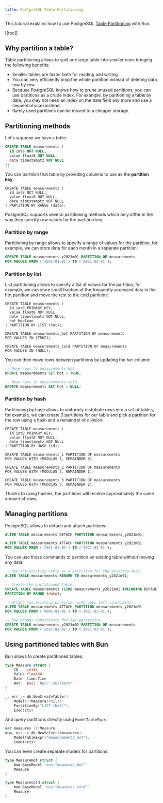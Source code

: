 ```yaml
---
title: PostgreSQL Table Partitioning
---
```


<CoverImage title="PostgreSQL Table Partitioning" />

This tutorial explains how to use PostgreSQL
[Table Partitioning](https://www.postgresql.org/docs/current/ddl-partitioning.html#DDL-PARTITIONING-DECLARATIVE)
with Bun.

[[toc]]

## Why partition a table?

Table partitioning allows to split one large table into smaller ones bringing the following
benefits:

- Smaller tables are faster both for reading and writing.
- You can very efficiently drop the whole partition instead of deleting data row by row.
- Because PostgreSQL knows how to prune unused partitions, you can use partitions as a crude index.
  For example, by paritioning a table by date, you may not need an index on the date field any more
  and use a sequential scan instead.
- Rarely used partitions can be moved to a cheaper storage.

## Partitioning methods

Let's suppose we have a table:

```sql
CREATE TABLE measurements (
  id int8 NOT NULL,
  value float8 NOT NULL,
  date timestamptz NOT NULL
);
```

You can partition that table by providing columns to use as the **partition key**:

```sql{5}
CREATE TABLE measurements (
  id int8 NOT NULL,
  value float8 NOT NULL,
  date timestamptz NOT NULL
) PARTITION BY RANGE (date);
```

PostgreSQL supports several partitioning methods which only differ in the way they specify row
values for the partition key.

### Partition by range

Partitioning by range allows to specify a range of values for the partition, for example, we can
store data for each month in a separate partition:

```sql
CREATE TABLE measurements_y2021m01 PARTITION OF measurements
FOR VALUES FROM ('2021-01-01') TO ('2021-02-01');
```

### Partition by list

List partitioning allows to specify a list of values for the partition, for example, we can store
small fraction of the frequently accessed data in the hot partition and move the rest to the cold
partition:

```sql{5-6,8-9,11-12}
CREATE TABLE measurements (
  id int8 PRIMARY KEY,
  value float8 NOT NULL,
  date timestamptz NOT NULL,
  hot boolean
) PARTITION BY LIST (hot);

CREATE TABLE measurements_hot PARTITION OF measurements
FOR VALUES IN (TRUE);

CREATE TABLE measurements_cold PARTITION OF measurements
FOR VALUES IN (NULL);
```

You can then move rows between partitions by updating the `hot` column:

```sql
-- Move rows to measurements_hot
UPDATE measurements SET hot = TRUE;

-- Move rows to measurements_cold
UPDATE measurements SET hot = NULL;
```

### Partition by hash

Partitioning by hash allows to uniformly distribute rows into a set of tables, for example, we can
create 3 partitions for our table and pick a partition for the row using a hash and a remainder of
division:

```sql{5,7-8,10-11,13-14}
CREATE TABLE measurements (
  id int8 PRIMARY KEY,
  value float8 NOT NULL,
  date timestamptz NOT NULL
) PARTITION BY HASH (id);

CREATE TABLE measurements_1 PARTITION OF measurements
FOR VALUES WITH (MODULUS 3, REMAINDER 0);

CREATE TABLE measurements_2 PARTITION OF measurements
FOR VALUES WITH (MODULUS 3, REMAINDER 1);

CREATE TABLE measurements_3 PARTITION OF measurements
FOR VALUES WITH (MODULUS 3, REMAINDER 2);
```

Thanks to using hashes, the partitions will receive approximately the same amount of rows.

## Managing partitions

PostgreSQL allows to detach and attach partitions:

```sql
ALTER TABLE measurements DETACH PARTITION measurements_y2021m01;

ALTER TABLE measurements ATTACH PARTITION measurements_y2021m01
FOR VALUES FROM ('2021-01-01') TO ('2021-02-01');
```

You can use those commands to partition an existing table without moving any data:

```sql
-- Use the existing table as a partition for the existing data.
ALTER TABLE measurements RENAME TO measurements_y2021m01;

-- Create the partitioned table.
CREATE TABLE measurements (LIKE measurements_y2021m01 INCLUDING DEFAULTS INCLUDING CONSTRAINTS)
PARTITION BY RANGE (date);

-- Attach the existing partition with open left constraint.
ALTER TABLE measurements ATTACH PARTITION measurements_y2021m01
FOR VALUES FROM ('0001-01-01') TO ('2021-02-01');

-- Use proper constraints for new partitions.
CREATE TABLE measurements_y2021m02 PARTITION OF measurements
FOR VALUES FROM ('2021-02-01') TO ('2021-03-01');
```

## Using partitioned tables with Bun

Bun allows to create partitioned tables:

```go
type Measure struct {
	ID	  int64
	Value float64
	Date  time.Time
    Hot   bool `bun:",nullzero"`
}

_, err := db.NewCreateTable().
	Model((*Measure)(nil)).
	PartitionBy("LIST (hot)").
	Exec(ctx)
```

And query partitions directly using `ModelTableExpr`:

```go
var measures []*Measure
num, err := db.NewSelect(&measures).
	ModelTableExpr("measurements_hot").
	Count(ctx)
```

You can even create separate models for partitions:

```go
type MeasureHot struct {
	bun.BaseModel `bun:"measures_hot"`
	Measure
}

type MeasureCold struct {
	bun.BaseModel `bun:"measures_cold"`
	Measure
}
```
